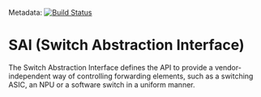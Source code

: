 Metadata: [![Build Status](https://sonic-jenkins.westus2.cloudapp.azure.com/buildStatus/icon?job=sai-meta-build)](https://sonic-jenkins.westus2.cloudapp.azure.com/job/sai-meta-build)

SAI (Switch Abstraction Interface)
==============================================

The Switch Abstraction Interface defines the API to provide a
vendor-independent way of controlling forwarding elements, such as a switching
ASIC, an NPU or a software switch in a uniform manner.
